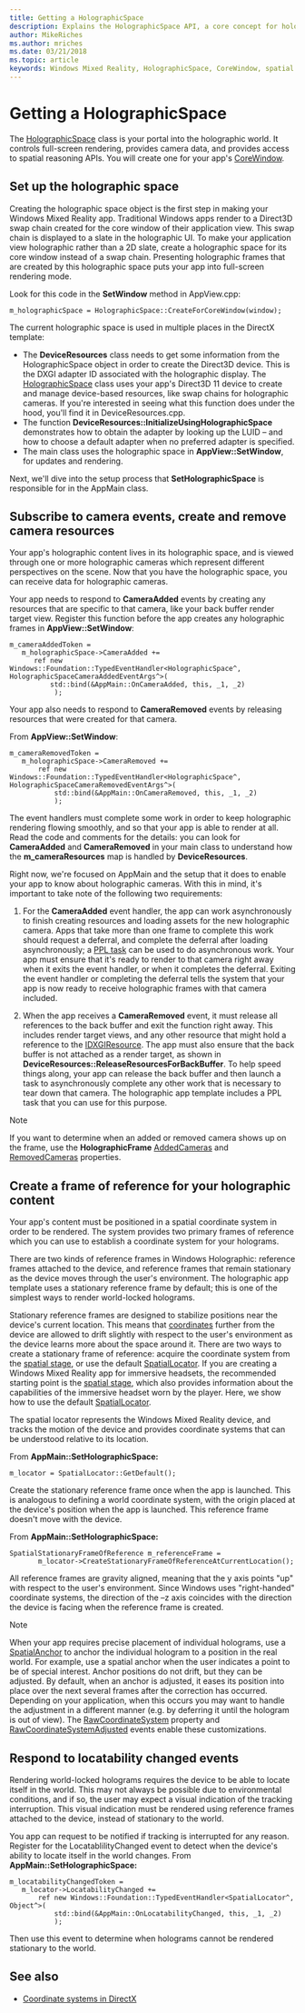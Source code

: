 ```yaml
---
title: Getting a HolographicSpace
description: Explains the HolographicSpace API, a core concept for holographic rendering and spatial input.
author: MikeRiches
ms.author: mriches
ms.date: 03/21/2018
ms.topic: article
keywords: Windows Mixed Reality, HolographicSpace, CoreWindow, spatial input, rendering, swap chain, holographic frame, update loop, game loop, frame of reference, locatability, sample code, walkthrough
---
```




# Getting a HolographicSpace

The [HolographicSpace](https://msdn.microsoft.com/en-us/library/windows/apps/windows.graphics.holographic.holographicspace.aspx) class is your portal into the holographic world. It controls full-screen rendering, provides camera data, and provides access to spatial reasoning APIs. You will create one for your app's [CoreWindow](https://msdn.microsoft.com/en-us/library/windows/apps/windows.ui.core.corewindow.aspx).

## Set up the holographic space

Creating the holographic space object is the first step in making your Windows Mixed Reality app. Traditional Windows apps render to a Direct3D swap chain created for the core window of their application view. This swap chain is displayed to a slate in the holographic UI. To make your application view holographic rather than a 2D slate, create a holographic space for its core window instead of a swap chain. Presenting holographic frames that are created by this holographic space puts your app into full-screen rendering mode.

Look for this code in the **SetWindow** method in AppView.cpp:

```
m_holographicSpace = HolographicSpace::CreateForCoreWindow(window);
```

The current holographic space is used in multiple places in the DirectX template:
* The **DeviceResources** class needs to get some information from the HolographicSpace object in order to create the Direct3D device. This is the DXGI adapter ID associated with the holographic display. The [HolographicSpace](https://msdn.microsoft.com/en-us/library/windows/apps/windows.graphics.holographic.holographicspace.aspx) class uses your app's Direct3D 11 device to create and manage device-based resources, like swap chains for holographic cameras. If you're interested in seeing what this function does under the hood, you'll find it in DeviceResources.cpp.
* The function **DeviceResources::InitializeUsingHolographicSpace** demonstrates how to obtain the adapter by looking up the LUID – and how to choose a default adapter when no preferred adapter is specified.
* The main class uses the holographic space in **AppView::SetWindow**, for updates and rendering.

Next, we'll dive into the setup process that **SetHolographicSpace** is responsible for in the AppMain class.

## Subscribe to camera events, create and remove camera resources

Your app's holographic content lives in its holographic space, and is viewed through one or more holographic cameras which represent different perspectives on the scene. Now that you have the holographic space, you can receive data for holographic cameras.

Your app needs to respond to **CameraAdded** events by creating any resources that are specific to that camera, like your back buffer render target view. Register this function before the app creates any holographic frames in **AppView::SetWindow**:

```
m_cameraAddedToken =
   m_holographicSpace->CameraAdded +=
      ref new Windows::Foundation::TypedEventHandler<HolographicSpace^, HolographicSpaceCameraAddedEventArgs^>(
          std::bind(&AppMain::OnCameraAdded, this, _1, _2)
           );
```

Your app also needs to respond to **CameraRemoved** events by releasing resources that were created for that camera.

From **AppView::SetWindow**:

```
m_cameraRemovedToken =
   m_holographicSpace->CameraRemoved +=
       ref new Windows::Foundation::TypedEventHandler<HolographicSpace^, HolographicSpaceCameraRemovedEventArgs^>(
           std::bind(&AppMain::OnCameraRemoved, this, _1, _2)
           );
```

The event handlers must complete some work in order to keep holographic rendering flowing smoothly, and so that your app is able to render at all. Read the code and comments for the details: you can look for **CameraAdded** and **CameraRemoved** in your main class to understand how the **m_cameraResources** map is handled by **DeviceResources**.

Right now, we're focused on AppMain and the setup that it does to enable your app to know about holographic cameras. With this in mind, it's important to take note of the following two requirements:

1. For the **CameraAdded** event handler, the app can work asynchronously to finish creating resources and loading assets for the new holographic camera. Apps that take more than one frame to complete this work should request a deferral, and complete the deferral after loading asynchronously; a [PPL task](https://msdn.microsoft.com/en-us/library/dd492418.aspx) can be used to do asynchronous work. Your app must ensure that it's ready to render to that camera right away when it exits the event handler, or when it completes the deferral. Exiting the event handler or completing the deferral tells the system that your app is now ready to receive holographic frames with that camera included.

2. When the app receives a **CameraRemoved** event, it must release all references to the back buffer and exit the function right away. This includes render target views, and any other resource that might hold a reference to the [IDXGIResource](https://msdn.microsoft.com/en-us/library/windows/desktop/bb174560.aspx). The app must also ensure that the back buffer is not attached as a render target, as shown in **DeviceResources::ReleaseResourcesForBackBuffer**. To help speed things along, your app can release the back buffer and then launch a task to asynchronously complete any other work that is necessary to tear down that camera. The holographic app template includes a PPL task that you can use for this purpose.

>[!NOTE]
>If you want to determine when an added or removed camera shows up on the frame, use the **HolographicFrame** [AddedCameras](https://msdn.microsoft.com/en-us/library/windows/apps/windows.graphics.holographic.holographicframe.addedcameras.aspx) and [RemovedCameras](https://msdn.microsoft.com/en-us/library/windows/apps/windows.graphics.holographic.holographicframe.removedcameras.aspx) properties.

## Create a frame of reference for your holographic content

Your app's content must be positioned in a spatial coordinate system in order to be rendered. The system provides two primary frames of reference which you can use to establish a coordinate system for your holograms.

There are two kinds of reference frames in Windows Holographic: reference frames attached to the device, and reference frames that remain stationary as the device moves through the user's environment. The holographic app template uses a stationary reference frame by default; this is one of the simplest ways to render world-locked holograms.

Stationary reference frames are designed to stabilize positions near the device's current location. This means that [coordinates](coordinate-systems.md) further from the device are allowed to drift slightly with respect to the user's environment as the device learns more about the space around it. There are two ways to create a stationary frame of reference: acquire the coordinate system from the [spatial stage](coordinate-systems-in-directx.md#place-holograms-in-the-world-using-a-spatial-stage), or use the default [SpatialLocator](https://msdn.microsoft.com/en-us/library/windows/apps/windows.perception.spatial.spatiallocator.aspx). If you are creating a Windows Mixed Reality app for immersive headsets, the recommended starting point is the [spatial stage](coordinate-systems-in-directx.md#place-holograms-in-the-world-using-a-spatial-stage), which also provides information about the capabilities of the immersive headset worn by the player. Here, we show how to use the default [SpatialLocator](https://msdn.microsoft.com/en-us/library/windows/apps/windows.perception.spatial.spatiallocator.aspx).

The spatial locator represents the Windows Mixed Reality device, and tracks the motion of the device and provides coordinate systems that can be understood relative to its location.

From **AppMain::SetHolographicSpace:**

```
m_locator = SpatialLocator::GetDefault();
```

Create the stationary reference frame once when the app is launched. This is analogous to defining a world coordinate system, with the origin placed at the device's position when the app is launched. This reference frame doesn't move with the device.

From **AppMain::SetHolographicSpace:**

```
SpatialStationaryFrameOfReference m_referenceFrame =
       m_locator->CreateStationaryFrameOfReferenceAtCurrentLocation();
```

All reference frames are gravity aligned, meaning that the y axis points "up" with respect to the user's environment. Since Windows uses "right-handed" coordinate systems, the direction of the –z axis coincides with the direction the device is facing when the reference frame is created.

>[!NOTE]
>When your app requires precise placement of individual holograms, use a [SpatialAnchor](https://msdn.microsoft.com/en-us/library/windows/apps/windows.perception.spatial.spatialanchor.aspx) to anchor the individual hologram to a position in the real world. For example, use a spatial anchor when the user indicates a point to be of special interest. Anchor positions do not drift, but they can be adjusted. By default, when an anchor is adjusted, it eases its position into place over the next several frames after the correction has occurred. Depending on your application, when this occurs you may want to handle the adjustment in a different manner (e.g. by deferring it until the hologram is out of view). The [RawCoordinateSystem](https://msdn.microsoft.com/en-us/library/windows/apps/windows.perception.spatial.spatialanchor.rawcoordinatesystem.aspx) property and [RawCoordinateSystemAdjusted](https://msdn.microsoft.com/en-us/library/windows/apps/windows.perception.spatial.spatialanchor.rawcoordinatesystemadjusted.aspx) events enable these customizations.

## Respond to locatability changed events

Rendering world-locked holograms requires the device to be able to locate itself in the world. This may not always be possible due to environmental conditions, and if so, the user may expect a visual indication of the tracking interruption. This visual indication must be rendered using reference frames attached to the device, instead of stationary to the world.

You app can request to be notified if tracking is interrupted for any reason. Register for the LocatablilityChanged event to detect when the device's ability to locate itself in the world changes. From **AppMain::SetHolographicSpace:**

```
m_locatabilityChangedToken =
   m_locator->LocatabilityChanged +=
       ref new Windows::Foundation::TypedEventHandler<SpatialLocator^, Object^>(
           std::bind(&AppMain::OnLocatabilityChanged, this, _1, _2)
           );
```

Then use this event to determine when holograms cannot be rendered stationary to the world.

## See also
* [Coordinate systems in DirectX](coordinate-systems-in-directx.md)
